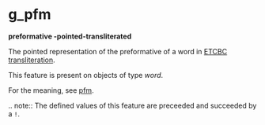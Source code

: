 # g_pfm

**preformative -pointed-transliterated**


The pointed representation of the preformative of a word in
[ETCBC transliteration](https://shebanq.ancient-data.org/shebanq/static/docs/ETCBC4-transcription.pdf).

This feature is present on objects of type *word*.

For the meaning, see [pfm](pfm).

.. note::
    The defined values of this feature are preceeded and succeeded by a `!`.


